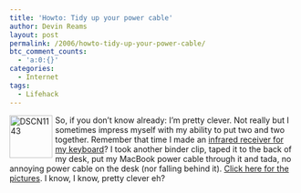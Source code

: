 ```yaml
---
title: 'Howto: Tidy up your power cable'
author: Devin Reams
layout: post
permalink: /2006/howto-tidy-up-your-power-cable/
btc_comment_counts:
  - 'a:0:{}'
categories:
  - Internet
tags:
  - Lifehack
---
```

[<img src="http://static.flickr.com/86/217436022_cd55908583_s.jpg" width="75" height="75" alt="DSCN1143" style="float:left; padding-right:5px" />][1]So, if you don&#8217;t know already: I&#8217;m pretty clever. Not really but I sometimes impress myself with my ability to put two and two together. Remember that time I made an [infrared receiver for my keyboard][2]? I took another binder clip, taped it to the back of my desk, put my MacBook power cable through it and tada, no annoying power cable on the desk (nor falling behind it). [Click here for the pictures][3]. I know, I know, pretty clever eh?

 [1]: http://www.flickr.com/photos/devdev/217436022/ "Photo Sharing"
 [2]: http://devin.reams.me/2006/wireless-receiver-mount/
 [3]: http://www.flickr.com/photos/devdev/217436033/in/photostream/
